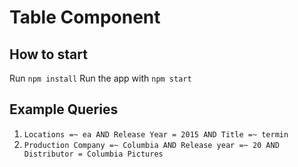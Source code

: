 # Table Component

## How to start
Run `npm install`
Run the app with `npm start`

## Example Queries
1. `Locations =~ ea AND Release Year = 2015 AND Title =~ termin`
2. `Production Company =~ Columbia AND Release year =~ 20 AND Distributor = Columbia Pictures`
